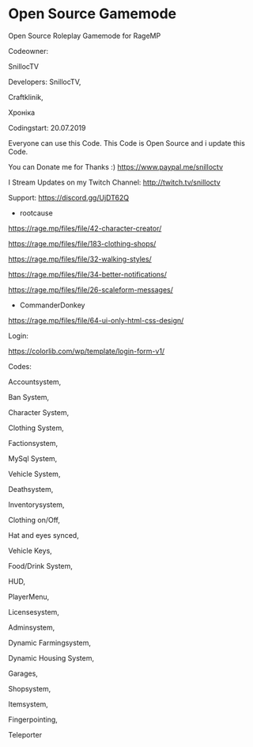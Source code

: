 # Open Source Gamemode
Open Source Roleplay Gamemode for RageMP

Codeowner:

SnillocTV

Developers:
SnillocTV,

Craftklinik,

Хроніка


Codingstart: 20.07.2019

Everyone can use this Code. This Code is Open Source and i update this Code. 


You can Donate me for Thanks :) https://www.paypal.me/snilloctv

I Stream Updates on my Twitch Channel: http://twitch.tv/snilloctv

Support: https://discord.gg/UjDT62Q 


- rootcause

https://rage.mp/files/file/42-character-creator/

https://rage.mp/files/file/183-clothing-shops/

https://rage.mp/files/file/32-walking-styles/

https://rage.mp/files/file/34-better-notifications/

https://rage.mp/files/file/26-scaleform-messages/


- CommanderDonkey

https://rage.mp/files/file/64-ui-only-html-css-design/

Login:

https://colorlib.com/wp/template/login-form-v1/

Codes:

Accountsystem,

Ban System,

Character System,

Clothing System,

Factionsystem,

MySql System,

Vehicle System,

Deathsystem,

Inventorysystem,

Clothing on/Off,

Hat and eyes synced,

Vehicle Keys,

Food/Drink System,

HUD,

PlayerMenu,

Licensesystem,

Adminsystem,

Dynamic Farmingsystem,

Dynamic Housing System,

Garages,

Shopsystem,

Itemsystem,

Fingerpointing,

Teleporter





